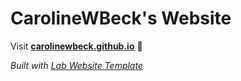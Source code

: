 
# CarolineWBeck's Website

Visit **[carolinewbeck.github.io](https://carolinewbeck.github.io)** 🚀

_Built with [Lab Website Template](https://greene-lab.gitbook.io/lab-website-template-docs)_

